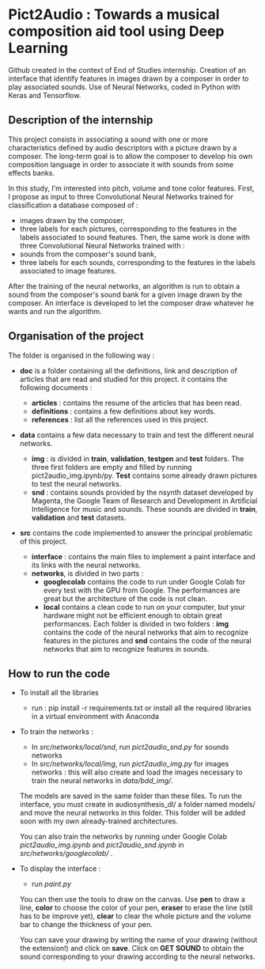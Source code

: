 # Pict2Audio : Towards a musical composition aid tool using Deep Learning
Github created in the context of End of Studies internship. Creation of an interface
 that identify features in images drawn by a composer in order to play associated sounds. 
 Use of Neural Networks, coded in Python with Keras and Tensorflow.

## Description of the internship
This project consists in associating a sound with one or more characteristics 
defined by audio descriptors with a picture drawn by a composer. The long-term goal is to 
allow the composer to develop his own composition language in order to associate it with 
sounds from some effects banks.

In this study, I'm interested into pitch, volume and tone color features.
First, I propose as input to three Convolutional Neural Networks trained for classification 
a database composed of :
- images drawn by the composer,
- three labels for each pictures, corresponding to the features in the labels associated to 
sound features.
Then, the same work is done with three Convolutional Neural Networks trained with :
- sounds from the composer's sound bank,
- three labels for each sounds, corresponding to the features in the labels associated to 
image features.

After the training of the neural networks, an algorithm is run to obtain a sound from the 
composer's sound bank for a given image drawn by the composer.
An interface is developed to let the composer draw whatever he wants and run the algorithm.

## Organisation of the project

The folder is organised in the following way :

- **doc** is a folder containing all the definitions, link and description of articles that 
are read and studied for this project. it contains the following documents :
  - **articles** : contains the resume of the articles that has been read.
  - **definitions** : contains a few definitions about key words.
  - **references** : list all the references used in this project.
  
- **data** contains a few data necessary to train and test the different neural networks.
  - **img** : is divided in **train**, **validation**, **testgen** and **test** folders. 
  The three first folders are empty and filled by running pict2audio_img.ipynb/py. 
  **Test** contains some already drawn pictures to test the neural networks.
  - **snd** : contains sounds provided by the nsynth dataset developed by Magenta, the
   Google Team of Research and Development in Artificial Intelligence for music and sounds. 
   These sounds are divided in **train**, **validation** and **test** datasets.

- **src** contains the code implemented to answer the principal problematic of this project.
  - **interface** : contains the main files to implement a paint interface and its links with
   the neural networks.
  - **networks**, is divided in two parts :
     - **googlecolab** contains the code to run under Google Colab for every test with 
     the GPU from Google. The performances are great but the architecture of the code is not clean.
     - **local** contains a clean code to run on your computer, but your hardware might not be
     efficient enough to obtain great performances.
     Each folder is divided in two folders : **img** contains the code of the neural networks 
     that aim to recognize features in the pictures and **snd** contains the code of the neural 
     networks that aim to recognize features in sounds. 

## How to run the code
- To install all the libraries
    - run : pip install -r requirements.txt
    or install all the required libraries in a virtual environment with Anaconda

- To train the networks : 
    - In *src/networks/local/snd*, run *pict2audio_snd.py* for sounds networks
    - In *src/networks/local/img*, run *pict2audio_img.py* for images networks : this will also 
    create and load the images necessary to train the neural networks in *data/bdd_img/*.
    
    The models are saved in the same folder than these files. To run the interface, you must create 
    in audiosynthesis_dl/ a folder named models/ and move the neural networks in this folder. This 
    folder will be added soon with my own already-trained architectures. 
    
    You can also train the networks by running under Google Colab *pict2audio_img.ipynb* and 
    *pict2audio_snd.ipynb* in *src/networks/googlecolab/* .
    
- To display the interface :
    - run *paint.py*
    
    You can then use the tools to draw on the canvas. Use **pen** to draw a line, **color** to choose 
    the color of your pen, **eraser** to erase the line (still has to be improve yet), **clear** to 
    clear the whole picture and the volume bar to change the thickness of your pen.
    
    You can save your drawing by writing the name of your drawing (without the extension!) and click 
    on **save**. Click on **GET SOUND** to obtain the sound corresponding to your drawing according to
    the neural networks.
    
